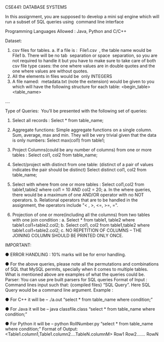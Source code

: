 CSE441: DATABASE SYSTEMS

In this assignment, you are supposed to develop a mini​ sql engine which will run a subset
of SQL queries using ​ command line interface

Programming Languages Allowed : Java, Python and C/C++

Dataset:
1. csv files for tables.
a. If a file is : ​ File1.csv ​ , the table name would be File1
b. There will be no tab ​ separation or space ​ separation, so you are not required
to handle it but you have to make sure to take care of both csv file type
cases: the one where values are in double quotes and the one where values
are without quotes.
2. All the elements in files would be ​ only INTEGERS
3. A file named: ​ metadata.txt​ (note the extension) would be given to you which will
have the following structure for each table:
<begin_table>
<table_name>
<attribute1>
....
<attributeN>
<end_table>

Type of Queries:​​ ​ You’ll be presented with the following set of queries:

1. Select all records :
Select * from table_name;

2. Aggregate functions: Simple aggregate functions on a single column.
Sum, average, max and min. They will be very trivial given that the data is only
numbers:
Select max(col1) from table1;

3. Project Columns(could be any number of columns) from one or more tables :
Select col1, col2 from table_name;

4. Select/project with distinct from one table: (distinct of a pair of values indicates the
pair should be distinct)
Select distinct col1, col2 from table_name;

5. Select with where from one or more tables :
Select col1,col2 from table1,table2 where col1 = 10 AND col2 = 20;
a. In the where queries, there would be a maximum of one AND/OR operator
with no NOT operators.
b. Relational operators that are to be handled in the assignment, the operators
include "< , >, <=, >=, =".

6. Projection of one or more(including all the columns) from two tables with one join
condition :
a. Select * from table1, table2 where table1.col1=table2.col2;
b. Select col1, col2 from table1,table2 where table1.col1=table2.col2;
c. NO REPETITION OF COLUMNS – THE JOINING COLUMN SHOULD BE
PRINTED ONLY ONCE.

IMPORTANT:

● ERROR HANDLING​ : 10% marks will be for error handling.

● For the above queries, please note all the permutations and combinations of
SQL that MySQL permits, specially when it comes to multiple tables. What is
mentioned above are examples of what the queries could be.
Parser: You can use pre​ built parsers for SQL queries
Format of Input​ :
Command lines input such that: {compiled files} “SQL Query”.
Here SQL Query would be a command line argument. Example :

● For C++ it will be – ./a.out “select * from table_name where condition;”

● For Java it will be – java classfile.class “select * from table_name where condition;”

● For Python it will be – python RollNumber.py “select * from table_name where
condition;”
Format of Output:
<Table1.column1,Table1.column2....TableN.columnM>
Row1
Row2.......
RowN